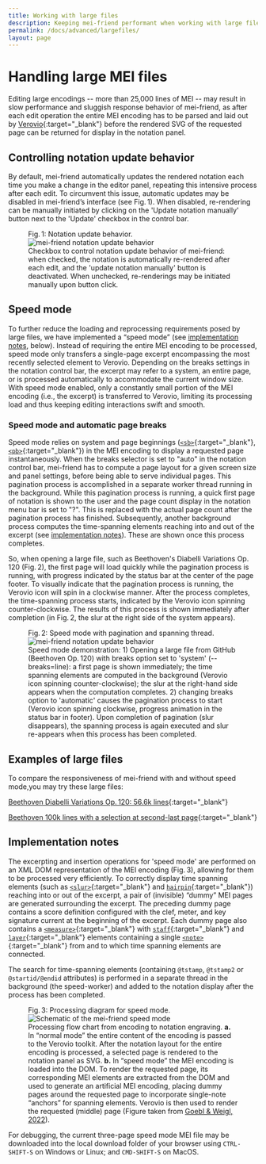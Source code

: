 ```yaml
---
title: Working with large files
description: Keeping mei-friend performant when working with large files
permalink: /docs/advanced/largefiles/
layout: page
---
```

# Handling large MEI files

Editing large encodings -- more than 25,000 lines of MEI -- may result in slow performance and sluggish response behavior of mei-friend, as after each edit operation the entire MEI encoding has to be parsed and laid out by [Verovio](https://www.verovio.org){:target="_blank"} before the rendered SVG of the requested page can be returned for display in the notation panel. 

## Controlling notation update behavior

By default, mei-friend automatically updates the rendered notation each time you make a change in the editor panel, repeating this intensive process after each edit. To circumvent this issue, automatic updates may be disabled in mei-friend’s interface (see Fig.&thinsp;1). When disabled, re-rendering can be manually initiated by clicking on the 'Update notation manually' button next to the 'Update' checkbox in the control bar.

<figure class="figure twothirdswidth">
    <div class="figure-title">Fig.&thinsp;1: Notation update behavior.</div>
    <img class="figure-img" src="{{ site.baseurl }}/assets/img/speedmode/notation-menu-bar-update.png" 
        alt="mei-friend notation update behavior" max-width="50%" />
    <figcaption class="figure-caption">Checkbox to control notation update behavior of mei-friend: when checked, the notation is automatically re-rendered after each edit, and the 'update notation manually' button is deactivated. When unchecked, re-renderings may be initiated manually upon button click.</figcaption>
</figure>

## Speed mode

To further reduce the loading and reprocessing requirements posed by large files, we have implemented a “speed mode” (see [implementation notes](#implementation-notes), below). Instead of requiring the entire MEI encoding to be processed, speed mode only transfers a single-page excerpt encompassing the most recently selected element to Verovio. Depending on the breaks settings in the notation control bar, the excerpt may refer to a system, an entire page, or is processed automatically to accommodate the current window size. With speed mode enabled, only a constantly small portion of the MEI encoding (i.e., the excerpt) is transferred to Verovio, limiting its processing load and thus keeping editing interactions swift and smooth.


### Speed mode and automatic page breaks

Speed mode relies on system and page beginnings ([`<sb>`](https://music-encoding.org/guidelines/v4/elements/sb){:target="_blank"}, [`<pb>`](https://music-encoding.org/guidelines/v4/elements/pb){:target="_blank"}) in the MEI encoding to display a requested page instantaneously. When the breaks selector is set to "auto" in the notation control bar, mei-friend has to compute a page layout for a given screen size and panel settings, before being able to serve individual pages. This pagination process is accomplished in a separate worker thread running in the background. While this pagination process is running, a quick first page of notation is shown to the user and the page count display in the notation menu bar is set to "?". This is replaced with the actual page count after the pagination process has finished. Subsequently, another background process computes the time-spanning elements reaching into and out of the excerpt (see [implementation notes](#implementation-notes)). These are shown once this process completes. 

So, when opening a large file, such as Beethoven's Diabelli Variations Op.&thinsp;120 (Fig.&thinsp;2), the first page will load quickly while the pagination process is running, with progress indicated by the status bar at the center of the page footer. To visually indicate that the pagination process is running, the Verovio icon will spin in a clockwise manner. After the process completes, the time-spanning process starts, indicated by the Verovio icon spinning counter-clockwise. The results of this process is shown immediately after completion (in Fig.&thinsp;2, the slur at the right side of the system appears).  

<figure class="figure">
    <div class="figure-title">Fig.&thinsp;2: Speed mode with pagination and spanning thread.</div>
    <img class="figure-img" src="{{ site.baseurl }}/assets/img/speedmode/mei-friend-speedmode-auto.gif" 
        alt="mei-friend notation update behavior" max-width="50%" />
    <figcaption class="figure-caption">Speed mode demonstration: 1) Opening a large file from GitHub (Beethoven Op.&thinsp;120) with breaks option set to 'system' (<span class="code">--breaks=line</span>): a first page is shown immediately; the time spanning elements are computed in the background (Verovio icon spinning counter-clockwise); the slur at the right-hand side appears when the computation completes. 2) changing breaks option to 'automatic' causes the pagination process to start (Verovio icon spinning clockwise, progress animation in the status bar in footer). Upon completion of pagination (slur disappears), the spanning process is again executed and slur re-appears when this process has been completed.</figcaption>
</figure>

## Examples of large files

To compare the responsiveness of mei-friend with and without speed mode,you may try these large files:

[Beethoven Diabelli Variations Op.&thinsp;120: 56.6k lines](https://mei-friend.mdw.ac.at/?file=https://raw.githubusercontent.com/trompamusic-encodings/Beethoven_Op120_BreitkopfHaertel/master/Beethoven_Op120-Breitkopf.mei&speed=true){:target="_blank"}

[Beethoven 100k lines with a selection at second-last page](https://mei-friend.mdw.ac.at/?file=https://raw.githubusercontent.com/trompamusic/mei-friend/master/eval/Beethoven-100k-lines.mei&speed=true&select=beam-0000000394677671){:target="_blank"}

## Implementation notes
The excerpting and insertion operations for 'speed mode' are performed on an XML DOM representation of the MEI encoding (Fig.&thinsp;3), allowing for them to be processed very efficiently. To correctly display time spanning elements (such as [`<slur>`](https://music-encoding.org/guidelines/v4/elements/slur){:target="_blank"} and [`hairpin`](https://music-encoding.org/guidelines/v4/elements/hairpin){:target="_blank"}) reaching into or out of the excerpt, a pair of (invisible) “dummy” MEI pages are generated surrounding the excerpt. The preceding dummy page contains a score definition configured with the clef, meter, and key signature current at the beginning of the excerpt. Each dummy page also contains a [`<measure>`](https://music-encoding.org/guidelines/v4/elements/measure){:target="_blank"} with [`staff`](https://music-encoding.org/guidelines/v4/elements/staff){:target="_blank"} and [`layer`](https://music-encoding.org/guidelines/v4/elements/layer){:target="_blank"} elements containing a single [`<note>`](https://music-encoding.org/guidelines/v4/elements/note){:target="_blank"} from and to which time spanning elements are connected.

The search for time-spanning elements (containing `@tstamp`, `@tstamp2` or `@startid/@endid` attributes) is performed in a separate thread in the background (the speed-worker) and added to the notation display after the process has been completed. 

<figure class="figure">
    <div class="figure-title">Fig.&thinsp;3: Processing diagram for speed mode.</div>
    <img class="figure-img" src="{{ site.baseurl }}/assets/img/speedmode/mei-friend-speedMode.svg" 
        alt="Schematic of the mei-friend speed mode" />
    <figcaption class="figure-caption">Processing flow chart from encoding to notation engraving. <strong>a.</strong> In “normal mode” the entire content of the encoding is passed to the Verovio toolkit. After the notation layout for the entire encoding is processed, a selected page is rendered to the notation panel as SVG. <strong>b.</strong> In “speed mode” the MEI encoding is loaded into the DOM. To render the requested page, its corresponding MEI elements are extracted from the DOM and used to generate an artificial MEI encoding, placing dummy pages around the requested page to incorporate single-note “anchors” for spanning elements. Verovio is then used to render the requested (middle) page (Figure taken from <a href="{{ site.baseurl }}/about#GoeblWeigl-MEC2021" title="Goebl &amp; Weigl, MEC 2021: Alleviating the Last Mile of Encoding...">Goebl &amp; Weigl, 2022</a>).</figcaption>
</figure>


For debugging, the current three-page speed mode MEI file may be downloaded into the local download folder of your browser using `CTRL-SHIFT-S` on Windows or Linux; and `CMD-SHIFT-S` on MacOS.